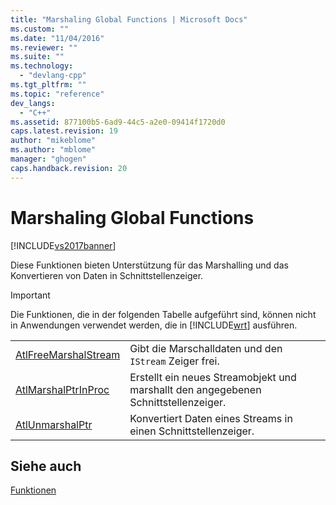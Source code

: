 ```yaml
---
title: "Marshaling Global Functions | Microsoft Docs"
ms.custom: ""
ms.date: "11/04/2016"
ms.reviewer: ""
ms.suite: ""
ms.technology: 
  - "devlang-cpp"
ms.tgt_pltfrm: ""
ms.topic: "reference"
dev_langs: 
  - "C++"
ms.assetid: 877100b5-6ad9-44c5-a2e0-09414f1720d0
caps.latest.revision: 19
author: "mikeblome"
ms.author: "mblome"
manager: "ghogen"
caps.handback.revision: 20
---
```

# Marshaling Global Functions
[!INCLUDE[vs2017banner](../../assembler/inline/includes/vs2017banner.md)]

Diese Funktionen bieten Unterstützung für das Marshalling und das Konvertieren von Daten in Schnittstellenzeiger.  
  
> [!IMPORTANT]
>  Die Funktionen, die in der folgenden Tabelle aufgeführt sind, können nicht in Anwendungen verwendet werden, die in [!INCLUDE[wrt](../../atl/reference/includes/wrt_md.md)] ausführen.  
  
|||  
|-|-|  
|[AtlFreeMarshalStream](../Topic/AtlFreeMarshalStream.md)|Gibt die Marschalldaten und den `IStream` Zeiger frei.|  
|[AtlMarshalPtrInProc](../Topic/AtlMarshalPtrInProc.md)|Erstellt ein neues Streamobjekt und marshallt den angegebenen Schnittstellenzeiger.|  
|[AtlUnmarshalPtr](../Topic/AtlUnmarshalPtr.md)|Konvertiert Daten eines Streams in einen Schnittstellenzeiger.|  
  
## Siehe auch  
 [Funktionen](../../atl/reference/atl-functions.md)
